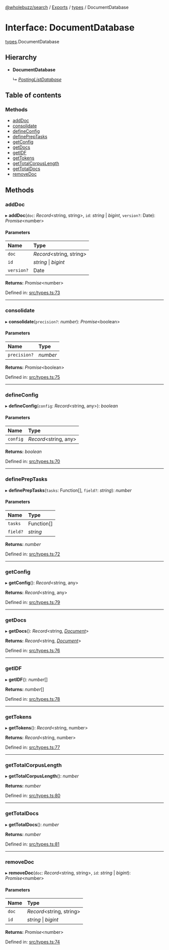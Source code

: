 [@wholebuzz/search](../README.md) / [Exports](../modules.md) / [types](../modules/types.md) / DocumentDatabase

# Interface: DocumentDatabase

[types](../modules/types.md).DocumentDatabase

## Hierarchy

- **DocumentDatabase**

  ↳ [*PostingListDatabase*](types.postinglistdatabase.md)

## Table of contents

### Methods

- [addDoc](types.documentdatabase.md#adddoc)
- [consolidate](types.documentdatabase.md#consolidate)
- [defineConfig](types.documentdatabase.md#defineconfig)
- [definePrepTasks](types.documentdatabase.md#definepreptasks)
- [getConfig](types.documentdatabase.md#getconfig)
- [getDocs](types.documentdatabase.md#getdocs)
- [getIDF](types.documentdatabase.md#getidf)
- [getTokens](types.documentdatabase.md#gettokens)
- [getTotalCorpusLength](types.documentdatabase.md#gettotalcorpuslength)
- [getTotalDocs](types.documentdatabase.md#gettotaldocs)
- [removeDoc](types.documentdatabase.md#removedoc)

## Methods

### addDoc

▸ **addDoc**(`doc`: *Record*<string, string\>, `id`: *string* \| *bigint*, `version?`: Date): *Promise*<number\>

#### Parameters

| Name | Type |
| :------ | :------ |
| `doc` | *Record*<string, string\> |
| `id` | *string* \| *bigint* |
| `version?` | Date |

**Returns:** *Promise*<number\>

Defined in: [src/types.ts:73](https://github.com/wholebuzz/search/blob/master/src/types.ts#L73)

___

### consolidate

▸ **consolidate**(`precision?`: *number*): *Promise*<boolean\>

#### Parameters

| Name | Type |
| :------ | :------ |
| `precision?` | *number* |

**Returns:** *Promise*<boolean\>

Defined in: [src/types.ts:75](https://github.com/wholebuzz/search/blob/master/src/types.ts#L75)

___

### defineConfig

▸ **defineConfig**(`config`: *Record*<string, any\>): *boolean*

#### Parameters

| Name | Type |
| :------ | :------ |
| `config` | *Record*<string, any\> |

**Returns:** *boolean*

Defined in: [src/types.ts:70](https://github.com/wholebuzz/search/blob/master/src/types.ts#L70)

___

### definePrepTasks

▸ **definePrepTasks**(`tasks`: Function[], `field?`: *string*): *number*

#### Parameters

| Name | Type |
| :------ | :------ |
| `tasks` | Function[] |
| `field?` | *string* |

**Returns:** *number*

Defined in: [src/types.ts:72](https://github.com/wholebuzz/search/blob/master/src/types.ts#L72)

___

### getConfig

▸ **getConfig**(): *Record*<string, any\>

**Returns:** *Record*<string, any\>

Defined in: [src/types.ts:79](https://github.com/wholebuzz/search/blob/master/src/types.ts#L79)

___

### getDocs

▸ **getDocs**(): *Record*<string, [*Document*](types.document.md)\>

**Returns:** *Record*<string, [*Document*](types.document.md)\>

Defined in: [src/types.ts:76](https://github.com/wholebuzz/search/blob/master/src/types.ts#L76)

___

### getIDF

▸ **getIDF**(): *number*[]

**Returns:** *number*[]

Defined in: [src/types.ts:78](https://github.com/wholebuzz/search/blob/master/src/types.ts#L78)

___

### getTokens

▸ **getTokens**(): *Record*<string, number\>

**Returns:** *Record*<string, number\>

Defined in: [src/types.ts:77](https://github.com/wholebuzz/search/blob/master/src/types.ts#L77)

___

### getTotalCorpusLength

▸ **getTotalCorpusLength**(): *number*

**Returns:** *number*

Defined in: [src/types.ts:80](https://github.com/wholebuzz/search/blob/master/src/types.ts#L80)

___

### getTotalDocs

▸ **getTotalDocs**(): *number*

**Returns:** *number*

Defined in: [src/types.ts:81](https://github.com/wholebuzz/search/blob/master/src/types.ts#L81)

___

### removeDoc

▸ **removeDoc**(`doc`: *Record*<string, string\>, `id`: *string* \| *bigint*): *Promise*<number\>

#### Parameters

| Name | Type |
| :------ | :------ |
| `doc` | *Record*<string, string\> |
| `id` | *string* \| *bigint* |

**Returns:** *Promise*<number\>

Defined in: [src/types.ts:74](https://github.com/wholebuzz/search/blob/master/src/types.ts#L74)
